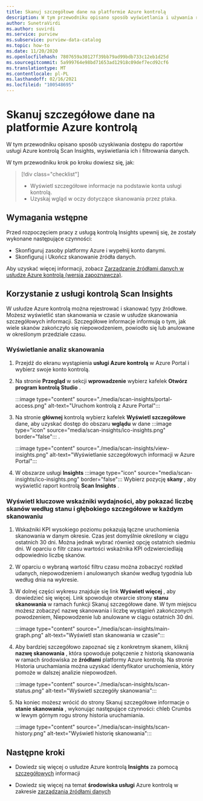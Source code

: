 ```yaml
---
title: Skanuj szczegółowe dane na platformie Azure kontrolą
description: W tym przewodniku opisano sposób wyświetlania i używania raportów skanowania kontrolą Insights na danych.
author: SunetraVirdi
ms.author: suvirdi
ms.service: purview
ms.subservice: purview-data-catalog
ms.topic: how-to
ms.date: 11/20/2020
ms.openlocfilehash: 7807659a30127f39bb79ad99bdb733c12eb1d25d
ms.sourcegitcommit: 5a999764e98bd71653ad12918c09def7ecd92cf6
ms.translationtype: MT
ms.contentlocale: pl-PL
ms.lasthandoff: 02/16/2021
ms.locfileid: "100548695"
---
```

# <a name="scan-insights-on-your-data-in-azure-purview"></a>Skanuj szczegółowe dane na platformie Azure kontrolą

W tym przewodniku opisano sposób uzyskiwania dostępu do raportów usługi Azure kontrolą Scan Insights, wyświetlania ich i filtrowania danych.

W tym przewodniku krok po kroku dowiesz się, jak:

> [!div class="checklist"]
> * Wyświetl szczegółowe informacje na podstawie konta usługi kontrolą.
> * Uzyskaj wgląd w oczy dotyczące skanowania przez ptaka.

## <a name="prerequisites"></a>Wymagania wstępne

Przed rozpoczęciem pracy z usługą kontrolą Insights upewnij się, że zostały wykonane następujące czynności:

* Skonfiguruj zasoby platformy Azure i wypełnij konto danymi.
* Skonfiguruj i Ukończ skanowanie źródła danych.

Aby uzyskać więcej informacji, zobacz [Zarządzanie źródłami danych w usłudze Azure kontrolą (wersja zapoznawcza)](manage-data-sources.md).

## <a name="use-purview-scan-insights"></a>Korzystanie z usługi kontrolą Scan Insights

W usłudze Azure kontrolą można rejestrować i skanować typy źródłowe. Możesz wyświetlić stan skanowania w czasie w usłudze skanowania szczegółowych informacji. Szczegółowe informacje informują o tym, jak wiele skanów zakończyło się niepowodzeniem, powiodło się lub anulowane w określonym przedziale czasu.

### <a name="view-scan-insights"></a>Wyświetlanie analiz skanowania

1. Przejdź do ekranu wystąpienia **usługi Azure kontrolą** w Azure Portal i wybierz swoje konto kontrolą.

1. Na stronie **Przegląd** w sekcji **wprowadzenie** wybierz kafelek **Otwórz program kontrolą Studio** .

   :::image type="content" source="./media/scan-insights/portal-access.png" alt-text="Uruchom kontrolą z Azure Portal":::

1. Na stronie **głównej** kontrolą wybierz kafelek **Wyświetl szczegółowe** dane, aby uzyskać dostęp do obszaru **wglądu** w dane :::image type="icon" source="media/scan-insights/ico-insights.png" border="false"::: .

   :::image type="content" source="./media/scan-insights/view-insights.png" alt-text="Wyświetlanie szczegółowych informacji w Azure Portal":::

1. W obszarze usługi **Insights** :::image type="icon" source="media/scan-insights/ico-insights.png" border="false"::: Wybierz pozycję **skany** , aby wyświetlić raport kontrolą **Scan Insights** .

### <a name="view-high-level-kpis-to-show-count-of-scans-by-status-and-deep-dive-into-each-scan"></a>Wyświetl kluczowe wskaźniki wydajności, aby pokazać liczbę skanów według stanu i głębokiego szczegółowe w każdym skanowaniu
 
1. Wskaźniki KPI wysokiego poziomu pokazują łączne uruchomienia skanowania w danym okresie. Czas jest domyślnie określony w ciągu ostatnich 30 dni. Można jednak wybrać również opcję ostatnich siedmiu dni. W oparciu o filtr czasu wartości wskaźnika KPI odzwierciedlają odpowiednio liczbę skanów.


1. W oparciu o wybraną wartość filtru czasu można zobaczyć rozkład udanych, niepowodzeniem i anulowanych skanów według tygodnia lub według dnia na wykresie.

1. W dolnej części wykresu znajduje się link **Wyświetl więcej** , aby dowiedzieć się więcej. Link spowoduje otwarcie strony  **stanu skanowania** w ramach funkcji Skanuj szczegółowe dane. W tym miejscu możesz zobaczyć nazwę skanowania i liczbę wystąpień zakończonych powodzeniem, Niepowodzenie lub anulowane w ciągu ostatnich 30 dni.

    :::image type="content" source="./media/scan-insights/main-graph.png" alt-text="Wyświetl stan skanowania w czasie":::

4. Aby bardziej szczegółowo zapoznać się z konkretnym skanem, kliknij **nazwę skanowania** , która spowoduje połączenie z historią skanowania w ramach środowiska ze **źródłami** platformy Azure kontrolą. Na stronie Historia uruchamiania można uzyskać identyfikator uruchomienia, który pomoże w dalszej analizie niepowodzeń.

    :::image type="content" source="./media/scan-insights/scan-status.png" alt-text="Wyświetl szczegóły skanowania":::

5. Na koniec możesz wrócić do strony Skanuj szczegółowe informacje o **stanie skanowania** , wykonując następujące czynności: chleb Crumbs w lewym górnym rogu strony historia uruchamiania.

    :::image type="content" source="./media/scan-insights/scan-history.png" alt-text="Wyświetl historię skanowania"::: 

## <a name="next-steps"></a>Następne kroki

* Dowiedz się więcej o usłudze Azure kontrolą **Insights** za pomocą [szczegółowych](./concept-insights.md) informacji

* Dowiedz się więcej na temat **środowiska usługi** Azure kontrolą w zakresie [zarządzania źródłami danych](./manage-data-sources.md)